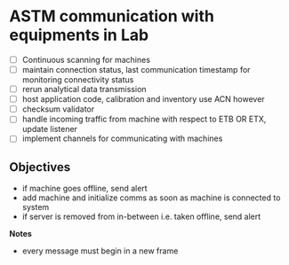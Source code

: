 # ASTM communication with equipments in Lab

- [ ] Continuous scanning for machines
- [ ] maintain connection status, last communication timestamp for monitoring
      connectivity status
- [ ] rerun analytical data transmission
- [ ] host application code, calibration and inventory use ACN however
- [ ] checksum validator
- [ ] handle incoming traffic from machine with respect to ETB OR ETX, update
      listener
- [ ] implement channels for communicating with machines

## Objectives

- if machine goes offline, send alert
- add machine and initialize comms as soon as machine is connected to system
- if server is removed from in-between i.e. taken offline, send alert

**Notes**

- every message must begin in a new frame
